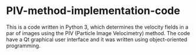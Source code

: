 # PIV-method-implementation-code
This is a code written in Python 3, which determines the velocity fields in a par of images using the PIV (Particle Image Velocimetry) method.
The code have a Qt graphical user interface and it was written using object-oriented programming. 
